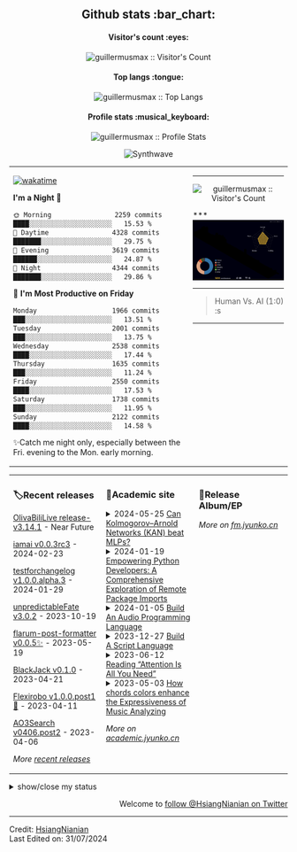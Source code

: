 <h2 align="center">Github stats :bar_chart:</h2>

<h4 align="center">Visitor's count :eyes:</h4>

<p align="center"><img src="https://profile-counter.glitch.me/{guillermusmax}/count.svg" alt="guillermusmax :: Visitor's Count" /></p>

<h4 align="center">Top langs :tongue:</h4>

<p align="center"><img src="https://github-readme-stats.vercel.app/api/top-langs/?username=guillermusmax&langs_count=10&theme=tokyonight&layout=compact" alt="guillermusmax :: Top Langs" /></p>

<h4 align="center">Profile stats :musical_keyboard:</h4>

<p align="center"><img src="https://github-readme-stats.vercel.app/api?username=guillermusmax&show_icons=true&theme=synthwave" alt="guillermusmax :: Profile Stats" /></p>

<p align="center"><img src="https://thumbs.gfycat.com/GoodnaturedFondGaur-size_restricted.gif" alt="Synthwave" height="300" width="500"></p>

<table style="border-color: transparent;" cellspacing=0 ><tr><td valign="center" width="60%">
  
<!--START_SECTION:waka-->
[![wakatime](https://wakatime.com/badge/user/67d1aacd-464b-4a54-979b-a139888cabf5.svg)](https://wakatime.com/@67d1aacd-464b-4a54-979b-a139888cabf5)

**I'm a Night 🦉** 

```text
🌞 Morning                2259 commits        ████░░░░░░░░░░░░░░░░░░░░░   15.53 % 
🌆 Daytime                4328 commits        ███████░░░░░░░░░░░░░░░░░░   29.75 % 
🌃 Evening                3619 commits        ██████░░░░░░░░░░░░░░░░░░░   24.87 % 
🌙 Night                  4344 commits        ███████░░░░░░░░░░░░░░░░░░   29.86 % 
```
📅 **I'm Most Productive on Friday** 

```text
Monday                   1966 commits        ███░░░░░░░░░░░░░░░░░░░░░░   13.51 % 
Tuesday                  2001 commits        ███░░░░░░░░░░░░░░░░░░░░░░   13.75 % 
Wednesday                2538 commits        ████░░░░░░░░░░░░░░░░░░░░░   17.44 % 
Thursday                 1635 commits        ███░░░░░░░░░░░░░░░░░░░░░░   11.24 % 
Friday                   2550 commits        ████░░░░░░░░░░░░░░░░░░░░░   17.53 % 
Saturday                 1738 commits        ███░░░░░░░░░░░░░░░░░░░░░░   11.95 % 
Sunday                   2122 commits        ████░░░░░░░░░░░░░░░░░░░░░   14.58 % 
```



<!--END_SECTION:waka-->
  ✨Catch me night only, especially between the Fri. evening to the Mon. early morning. 
</td><td valign="top" width="33%">
<p align="right">

  ***
<p align="center"><img src="https://profile-counter.glitch.me/{guillermusmax}/count.svg" alt="guillermusmax :: Visitor's Count" /></p>
  ***
  
<img width="900" align="center" src="https://github.com/HsiangNianian/HsiangNianian/blob/main/profile-3d-contrib/profile-night-rainbow.svg">

  ***
  
  > Human Vs. AI (1:0) :s
  
  ***
  
</p>
</td></tr></table>

<table><tr><td valign="top" width="33%">
  
### 🏷Recent releases
<!-- recent_releases starts -->
[OlivaBiliLive release-v3.14.1](https://github.com/HsiangNianian/OlivaBiliLive/releases/tag/untagged-f4ec52c28bb501b84e5d) - Near Future

[iamai v0.0.3rc3](https://github.com/retrofor/iamai/releases/tag/v0.0.3rc3) - 2024-02-23

[testforchangelog v1.0.0.alpha.3](https://github.com/retrofor/testforchangelog/releases/tag/v1.0.0.alpha.3) - 2024-01-29

[unpredictableFate v3.0.2](https://github.com/HsiangNianian/unpredictableFate/releases/tag/v3.0.2) - 2023-10-19

[flarum-post-formatter v0.0.5✨](https://github.com/HsiangNianian/flarum-post-formatter/releases/tag/v0.0.5) - 2023-05-19

[BlackJack v0.1.0](https://github.com/HsiangNianian/BlackJack/releases/tag/v0.1.0) - 2023-04-21

[Flexirobo v1.0.0.post1 🎉](https://github.com/retrofor/Flexirobo/releases/tag/v1.0.0.post1) - 2023-04-11

[AO3Search v0406.post2](https://github.com/HsiangNianian/AO3Search/releases/tag/0406.post2) - 2023-04-06
<!-- recent_releases ends -->

_More [recent releases](https://github.com/HsiangNianian/HsiangNianian/blob/main/releases.md)_
</td><td valign="top" width="33%">

### 📰Academic site
<!-- blog starts -->
<details><summary>2024-05-25 <a href="https://academic.jyunko.cn/2024/05/25/Can-KAN-beat-MLPs">Can Kolmogorov–Arnold Networks (KAN) beat MLPs?</a></summary><p>Lately, it seems that the entire AI community has become about one and one thing only, LLMs. They are cool in their own way, but they are not the entire AI field. In all the LLMs and AI agent hype a paper like Kolmogorov–Arnold Networks is a breath of fresh air. This paper seems quite groundbreaking and might completely change the field. Rarely do we see papers challenging the fundamentals of AI, but this one seems to do it.</p></details>

<details><summary>2024-01-19 <a href="https://academic.jyunko.cn/2024/01/19/Empowering-Python-Developers-A-Comprehensive-Exploration-of-Remote-Package-Imports">Empowering Python Developers: A Comprehensive Exploration of Remote Package Imports</a></summary><p>In the expansive world of Python programming, the advent of remote package imports has emerged as a transformative and influential feature. This dynamic capability not only streamlines code management but also unlocks innovative avenues for collaboration and modular development. This blog post aims to delve deep into the significance of remote package imports, unravel the underlying mechanisms, and provide in-depth examples to illustrate their practical applications.</p></details>

<details><summary>2024-01-05 <a href="https://academic.jyunko.cn/2024/01/05/Build-An-Audio-Programming-Language">Build An Audio Programming Language</a></summary><p>aria</p></details>

<details><summary>2023-12-27 <a href="https://academic.jyunko.cn/2023/12/27/Build-A-Script-Language">Build A Script Language</a></summary><p>Poly-paradigm Scripting Interface</p></details>

<details><summary>2023-06-12 <a href="https://academic.jyunko.cn/2023/06/12/Reading-Attention-Is-All-You-Need">Reading “Attention Is All You Need”</a></summary><p>The dominant sequence transduction models are based on complex recurrent or convolutional neural networks that include an encoder and a decoder.</p></details>

<details><summary>2023-05-03 <a href="https://academic.jyunko.cn/2023/05/03/HccetEMA">How chords colors enhance the Expressiveness of Music Analyzing</a></summary><p>Music is an art form that conveys emotions through sound, melody, harmony, and other elements.In music composition, chords are an important musical element and a tool for expressing emotions and intentions. This article will explore how to better use chords to enhance the expressiveness of music from both acoustic and audience perspectives.</p></details>
<!-- blog ends -->

_More on [academic.jyunko.cn](https://academic.jyunko.cn/)_
</td><td valign="top" width="33%">

### 🎹Release Album/EP
<!-- fm starts -->

<!-- fm ends -->
  
_More on [fm.jyunko.cn](https://fm.jyunko.cn/)_
</td></tr></table>

<details close>
  <summary>show/close my status</summary>
  <img src="./github-metrics.svg">
  <img src="https://cr-skills-chart-widget.azurewebsites.net/api/api?username=HsiangNianian&skills=Vue,C%2B%2B,C%23,SCSS,Svelte&width=820">
  
</details>

<p align="right">Welcome to <a href="https://twitter.com/HsiangNianian">follow @HsiangNianian on Twitter<a></p>


------
Credit: [HsiangNianian](https://github.com/HsiangNianian)  
Last Edited on: 31/07/2024
